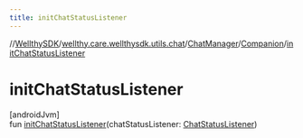 ```yaml
---
title: initChatStatusListener
---
```

//[WellthySDK](../../../../index.html)/[wellthy.care.wellthysdk.utils.chat](../../index.html)/[ChatManager](../index.html)/[Companion](index.html)/[initChatStatusListener](init-chat-status-listener.html)



# initChatStatusListener



[androidJvm]\
fun [initChatStatusListener](init-chat-status-listener.html)(chatStatusListener: [ChatStatusListener](../../-chat-status-listener/index.html))





